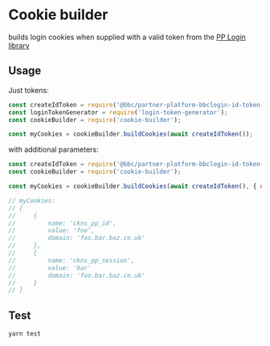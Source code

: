 # Cookie builder

builds login cookies when supplied with a valid token from the [PP Login library](https://github.com/bbc/partner-platform-bbclogin-id-token-generator)

## Usage

Just tokens:

```javascript
const createIdToken = require('@bbc/partner-platform-bbclogin-id-token-generator').createIdToken;
const loginTokenGenerator = require('login-token-generator');
const cookieBuilder = require('cookie-builder');

const myCookies = cookieBuilder.buildCookies(await createIdToken());
```

with additional parameters:

```javascript
const createIdToken = require('@bbc/partner-platform-bbclogin-id-token-generator').createIdToken;
const cookieBuilder = require('cookie-builder');

const myCookies = cookieBuilder.buildCookies(await createIdToken(), { donmain: 'foo.bar.baz.co.uk'});

// myCookies:
// [
//     {
//         name: 'ckns_pp_id',
//         value: 'foo',
//         domain: 'foo.bar.baz.co.uk'
//     },
//     {
//         name: 'ckns_pp_session',
//         value: 'bar'
//         domain: 'foo.bar.baz.co.uk'
//     }
// ]
```

## Test

```bash
yarn test
```
